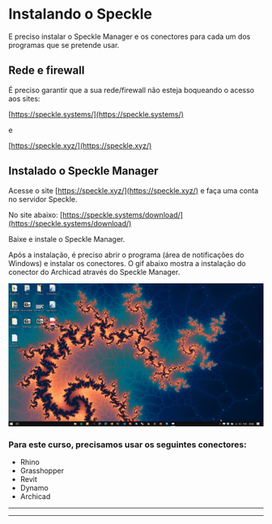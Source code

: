 # Instalando o Speckle

E preciso instalar o Speckle Manager e os conectores para cada um dos programas que se pretende usar.

## Rede e firewall

É preciso garantir que a sua rede/firewall não esteja boqueando o acesso aos sites:

[https://speckle.systems/](https://speckle.systems/)

e

[https://speckle.xyz/](https://speckle.xyz/)

## Instalado o Speckle Manager

Acesse o site [https://speckle.xyz/](https://speckle.xyz/) e faça uma conta no servidor Speckle.

No site abaixo:
[https://speckle.systems/download/](https://speckle.systems/download/)

Baixe e instale o Speckle Manager.

Após a instalação, é preciso abrir o programa (área de notificações do Windows) e instalar os conectores. O gif abaixo mostra a instalação do conector do Archicad através do Speckle Manager.

![Archicad install](./speckle_manager_install_connector.gif)

### Para este curso, precisamos usar os seguintes conectores:

- Rhino
- Grasshopper
- Revit
- Dynamo
- Archicad


_________________
_________________

